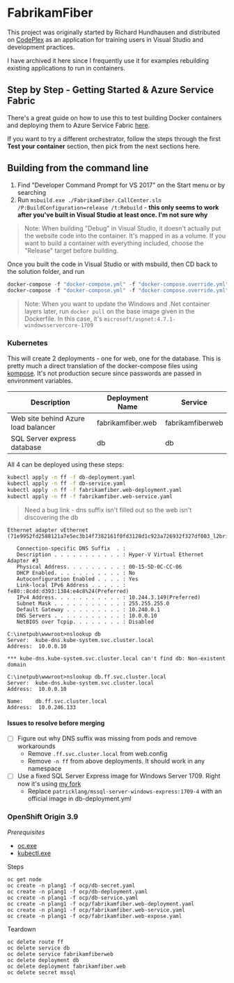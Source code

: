 # FabrikamFiber

This project was originally started by Richard Hundhausen and distributed on [CodePlex](https://fabrikam.codeplex.com/) as an application for training users in Visual Studio and development practices.

I have archived it here since I frequently use it for examples rebuilding existing applications to run in containers.

## Step by Step - Getting Started & Azure Service Fabric

There's a great guide on how to use this to test building Docker containers and deploying them to Azure Service Fabric [here](https://docs.microsoft.com/en-us/azure/service-fabric/service-fabric-host-app-in-a-container).

If you want to try a different orchestrator, follow the steps through the first **Test your container** section, then pick from the next sections here.


## Building from the command line


1. Find "Developer Command Prompt for VS 2017" on the Start menu or by searching
2. Run `msbuild.exe ./FabrikamFiber.CallCenter.sln /P:BuildConfiguration=release /t:Rebuild` - **this only seems to work after you've built in Visual Studio at least once. I'm not sure why**

> Note: When building "Debug" in Visual Studio, it doesn't actually put the website code into the container. It's mapped in as a volume. If you want to build a container with everything included, choose the "Release" target before building.

Once you built the code in Visual Studio or with msbuild, then CD back to the solution folder, and run

```powershell
docker-compose -f "docker-compose.yml" -f "docker-compose.override.yml" build --no-cache
docker-compose -f "docker-compose.yml" -f "docker-compose.override.yml" up -d
```

> Note: When you want to update the Windows and .Net container layers later, run `docker pull` on the base image given in the Dockerfile. In this case, it's `microsoft/aspnet:4.7.1-windowsservercore-1709`

### Kubernetes

This will create 2 deployments - one for web, one for the database. This is pretty much a direct translation of the docker-compose files using [kompose](https://github.com/kubernetes/kompose). It's not production secure since passwords are passed in environment variables.

Description                         | Deployment Name              | Service
------------------------------------|------------------------------|-------------------------
Web site behind Azure load balancer | fabrikamfiber.web            | fabrikamfiberweb
SQL Server express database         | db                           | db

All 4 can be deployed using these steps:

```bash
kubectl apply -n ff -f db-deployment.yaml
kubectl apply -n ff -f db-service.yaml
kubectl apply -n ff -f fabrikamfiber.web-deployment.yaml
kubectl apply -n ff -f fabrikamfiber.web-service.yaml
```

> Need a bug link - dns suffix isn't filled out so the web isn't discovering the db

```none
Ethernet adapter vEthernet (71e9952fd2588121a7e5ec3b14f7382161f0fd3128d1c923a726932f327df003_l2bridge):

   Connection-specific DNS Suffix  . :
   Description . . . . . . . . . . . : Hyper-V Virtual Ethernet Adapter #3
   Physical Address. . . . . . . . . : 00-15-5D-0C-CC-06
   DHCP Enabled. . . . . . . . . . . : No
   Autoconfiguration Enabled . . . . : Yes
   Link-local IPv6 Address . . . . . : fe80::8cdd:d393:1384:e4c8%24(Preferred)
   IPv4 Address. . . . . . . . . . . : 10.244.3.149(Preferred)
   Subnet Mask . . . . . . . . . . . : 255.255.255.0
   Default Gateway . . . . . . . . . : 10.240.0.1
   DNS Servers . . . . . . . . . . . : 10.0.0.10
   NetBIOS over Tcpip. . . . . . . . : Disabled

C:\inetpub\wwwroot>nslookup db
Server:  kube-dns.kube-system.svc.cluster.local
Address:  10.0.0.10

*** kube-dns.kube-system.svc.cluster.local can't find db: Non-existent domain

C:\inetpub\wwwroot>nslookup db.ff.svc.cluster.local
Server:  kube-dns.kube-system.svc.cluster.local
Address:  10.0.0.10

Name:    db.ff.svc.cluster.local
Address:  10.0.246.133
```

#### Issues to resolve before merging

- [ ] Figure out why DNS suffix was missing from pods and remove workarounds
  - Remove `.ff.svc.cluster.local` from web.config
  - Remove `-n ff` from above deployments. It should work in any namespace
- [ ] Use a fixed SQL Server Express image for Windows Server 1709. Right now it's using [my fork](https://github.com/PatrickLang/mssql-docker/tree/windows1709)
  - Replace `patricklang/mssql-server-windows-express:1709-4` with an official image in db-deployment.yml


### OpenShift Origin 3.9

_Prerequisites_

- [oc.exe](https://github.com/openshift/origin/releases/download/v3.9.0/openshift-origin-client-tools-v3.9.0-191fece-windows.zip)
- [kubectl.exe](https://storage.googleapis.com/kubernetes-release/release/v1.10.0/bin/windows/amd64/kubectl.exe)

Steps

```
oc get node
oc create -n plang1 -f ocp/db-secret.yaml
oc create -n plang1 -f ocp/db-deployment.yaml
oc create -n plang1 -f ocp/db-service.yaml
oc create -n plang1 -f ocp/fabrikamfiber.web-deployment.yaml
oc create -n plang1 -f ocp/fabrikamfiber.web-service.yaml
oc create -n plang1 -f ocp/fabrikamfiber.web-expose.yaml
```

Teardown

```
oc delete route ff
oc delete service db
oc delete service fabrikamfiberweb
oc delete deployment db
oc delete deployment fabrikamfiber.web
oc delete secret mssql
```

